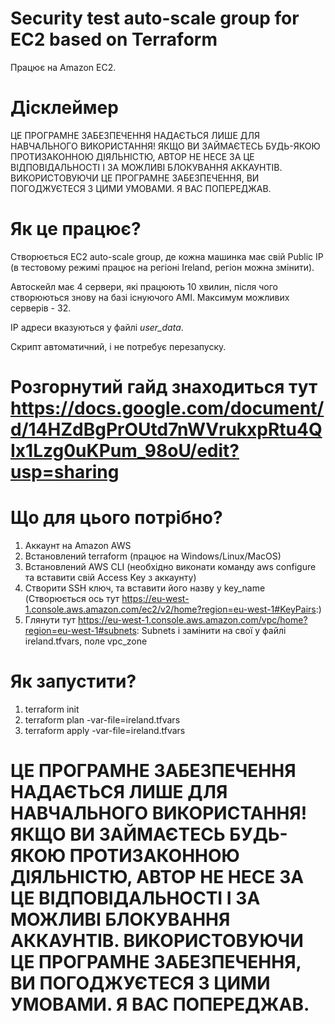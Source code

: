 # Security test auto-scale group for EC2 based on Terraform

Працює на Amazon EC2. 
# Дісклеймер
ЦЕ ПРОГРАМНЕ ЗАБЕЗПЕЧЕННЯ НАДАЄТЬСЯ ЛИШЕ ДЛЯ НАВЧАЛЬНОГО ВИКОРИСТАННЯ! ЯКЩО ВИ ЗАЙМАЄТЕСЬ БУДЬ-ЯКОЮ ПРОТИЗАКОННОЮ ДІЯЛЬНІСТЮ, АВТОР НЕ НЕСЕ ЗА ЦЕ ВІДПОВІДАЛЬНОСТІ І ЗА МОЖЛИВІ БЛОКУВАННЯ АККАУНТІВ. ВИКОРИСТОВУЮЧИ ЦЕ ПРОГРАМНЕ ЗАБЕЗПЕЧЕННЯ, ВИ ПОГОДЖУЄТЕСЯ З ЦИМИ УМОВАМИ. Я ВАС ПОПЕРЕДЖАВ.
# Як це працює?
Створюється EC2 auto-scale group, де кожна машинка має свій Public IP (в тестовому режимі працює на регіоні Ireland, регіон можна змінити).

Автоскейл має 4 сервери, які працюють 10 хвилин, після чого створюються знову на базі існуючого AMI. Максимум можливих серверів - 32.

IP адреси вказуються у файлі *user_data*.

Скрипт автоматичний, і не потребує перезапуску.

# Розгорнутий гайд знаходиться тут https://docs.google.com/document/d/14HZdBgPrOUtd7nWVrukxpRtu4QIx1Lzg0uKPum_98oU/edit?usp=sharing
# Що для цього потрібно?
1. Аккаунт на Amazon AWS
2. Встановлений terraform (працює на Windows/Linux/MacOS)
3. Встановлений AWS CLI (необхідно виконати команду aws configure та вставити свій Access Key з аккаунту)
4. Створити SSH ключ, та вставити його назву у key_name (Створюється ось тут https://eu-west-1.console.aws.amazon.com/ec2/v2/home?region=eu-west-1#KeyPairs:)
5. Глянути тут  https://eu-west-1.console.aws.amazon.com/vpc/home?region=eu-west-1#subnets: Subnets і замінити на свої у файлі ireland.tfvars, поле vpc_zone

# Як запустити?
1. terraform init
2. terraform plan -var-file=ireland.tfvars
3. terraform apply -var-file=ireland.tfvars

# ЦЕ ПРОГРАМНЕ ЗАБЕЗПЕЧЕННЯ НАДАЄТЬСЯ ЛИШЕ ДЛЯ НАВЧАЛЬНОГО ВИКОРИСТАННЯ! ЯКЩО ВИ ЗАЙМАЄТЕСЬ БУДЬ-ЯКОЮ ПРОТИЗАКОННОЮ ДІЯЛЬНІСТЮ, АВТОР НЕ НЕСЕ ЗА ЦЕ ВІДПОВІДАЛЬНОСТІ І ЗА МОЖЛИВІ БЛОКУВАННЯ АККАУНТІВ. ВИКОРИСТОВУЮЧИ ЦЕ ПРОГРАМНЕ ЗАБЕЗПЕЧЕННЯ, ВИ ПОГОДЖУЄТЕСЯ З ЦИМИ УМОВАМИ. Я ВАС ПОПЕРЕДЖАВ.